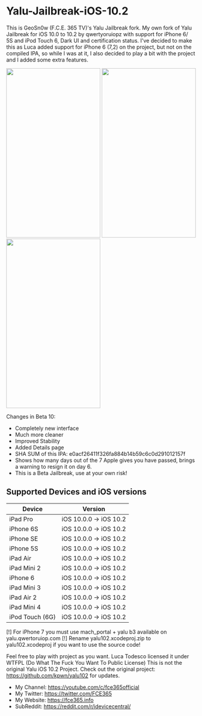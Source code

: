 # Yalu-Jailbreak-iOS-10.2
This is GeoSn0w (F.C.E. 365 TV)'s Yalu Jailbreak fork.
My own fork of Yalu Jailbreak for iOS 10.0 to 10.2 by qwertyoruiopz with support for iPhone 6/ 5S and iPod Touch 6, Dark UI and certification status.
I've decided to make this as Luca added support for iPhone 6 (7,2) on the project, but not on the compiled IPA, so while I was at it, I also decided to play a bit with the project and I added some extra features.

<img src="https://cloud.githubusercontent.com/assets/15067741/25438793/2be723ae-2aa3-11e7-800a-1c38ce85a92c.jpg" width="250" height= "450"> <img src="https://cloud.githubusercontent.com/assets/15067741/25438826/430881ae-2aa3-11e7-8e84-ed61c619d414.jpg" width="250" height= "450"> <img src="https://cloud.githubusercontent.com/assets/15067741/25438997/d3d0fc8e-2aa3-11e7-9893-3c36e404bd4f.PNG" width="250" height= "450">

Changes in Beta 10:
* Completely new interface
* Much more cleaner
* Improved Stability
* Added Details page
* SHA SUM of this IPA: e0acf26411f326fa884b14b59c6c0d291012157f
* Shows how many days out of the 7 Apple gives you have passed, brings a warning to resign it on day 6.
* This is a Beta Jailbreak, use at your own risk!

## Supported Devices and iOS versions

| Device | Version |
|---------|----------|
| iPad Pro  | iOS 10.0.0 -> iOS 10.2 |
| iPhone 6S  | iOS 10.0.0 -> iOS 10.2 |
| iPhone SE  | iOS 10.0.0 -> iOS 10.2 |
| iPhone 5S  | iOS 10.0.0 -> iOS 10.2 |
| iPad Air| iOS 10.0.0 -> iOS 10.2 |
| iPad Mini 2| iOS 10.0.0 -> iOS 10.2 |
| iPhone 6  | iOS 10.0.0 -> iOS 10.2 |
| iPad Mini 3| iOS 10.0.0 -> iOS 10.2 |
| iPad Air 2| iOS 10.0.0 -> iOS 10.2 |
| iPad Mini 4 | iOS 10.0.0 -> iOS 10.2 |
| iPod Touch (6G)  | iOS 10.0.0 -> iOS 10.2 |

[!] For iPhone 7 you must use mach_portal + yalu b3 available on yalu.qwertoruiop.com
[!] Rename yalu102.xcodeproj.zip to yalu102.xcodeproj if you want to use the source code!


Feel free to play with project as you want. Luca Todesco licensed it under WTFPL (Do What The Fuck You Want To Public License)
This is not the original Yalu iOS 10.2 Project.
Check out the original project: https://github.com/kpwn/yalu102 for updates.

* My Channel: https://youtube.com/c/fce365official
* My Twitter: https://twitter.com/FCE365
* My Website: https://fce365.info
* SubReddit: https://reddit.com/r/idevicecentral/


